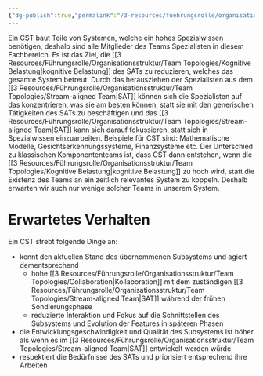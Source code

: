 ```yaml
---
{"dg-publish":true,"permalink":"/3-resources/fuehrungsrolle/organisationsstruktur/team-topologies/complicated-subsystem-team/","created":"2024-04-28T15:21:46.606+02:00","updated":"2024-04-29T07:29:26.990+02:00"}
---
```



Ein CST baut Teile von Systemen, welche ein hohes Spezialwissen benötigen, deshalb sind alle Mitglieder des Teams Spezialisten in diesem Fachbereich. Es ist das Ziel, die [[3 Resources/Führungsrolle/Organisationsstruktur/Team Topologies/Kognitive Belastung\|kognitive Belastung]] des SATs zu reduzieren, welches das gesamte System betreut.
Durch das herausziehen der Spezialisten aus dem [[3 Resources/Führungsrolle/Organisationsstruktur/Team Topologies/Stream-aligned Team\|SAT]] können sich die Spezialisten auf das konzentrieren, was sie am besten können, statt sie mit den generischen Tätigkeiten des SATs zu beschäftigen und das [[3 Resources/Führungsrolle/Organisationsstruktur/Team Topologies/Stream-aligned Team\|SAT]] kann sich darauf fokussieren, statt sich in Spezialwissen einzuarbeiten.
Beispiele für CST sind: Mathematische Modelle, Gesichtserkennungssysteme, Finanzsysteme etc.
Der Unterschied zu klassischen Komponententeams ist, dass CST dann entstehen, wenn die [[3 Resources/Führungsrolle/Organisationsstruktur/Team Topologies/Kognitive Belastung\|kognitive Belastung]] zu hoch wird, statt die Existenz des Teams an ein zeitlich relevantes System zu koppeln. Deshalb erwarten wir auch nur wenige solcher Teams in unserem System.

# Erwartetes Verhalten

Ein CST strebt folgende Dinge an:
- kennt den aktuellen Stand des übernommenen Subsystems und agiert dementsprechend
	- hohe [[3 Resources/Führungsrolle/Organisationsstruktur/Team Topologies/Collaboration\|Kollaboration]] mit dem zuständigen [[3 Resources/Führungsrolle/Organisationsstruktur/Team Topologies/Stream-aligned Team\|SAT]] während der frühen Sondierungsphase
	- reduzierte Interaktion und Fokus auf die Schnittstellen des Subsystems und Evolution der Features in späteren Phasen
- die Entwicklungsgeschwindigkeit und Qualität des Subsystems ist höher als wenn es im [[3 Resources/Führungsrolle/Organisationsstruktur/Team Topologies/Stream-aligned Team\|SAT]] entwickelt werden würde
- respektiert die Bedürfnisse des SATs und priorisiert entsprechend ihre Arbeiten
